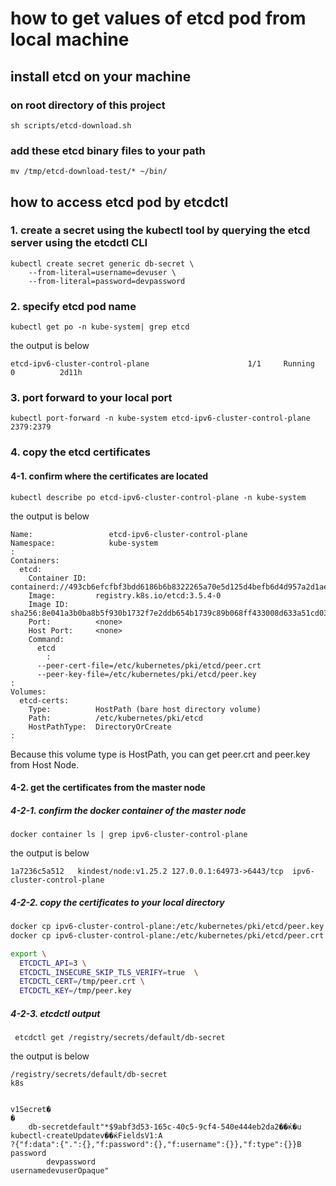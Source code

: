# how to get values of etcd pod from local machine

## install etcd on your machine


### on root directory of this project

```
sh scripts/etcd-download.sh
```
 
### add these etcd binary files to your path

```
mv /tmp/etcd-download-test/* ~/bin/
``` 

## how to access etcd pod by etcdctl

### 1. create a secret using the kubectl tool by querying the etcd server using the etcdctl CLI

```
kubectl create secret generic db-secret \
	--from-literal=username=devuser \
	--from-literal=password=devpassword
```

### 2. specify etcd pod name 

```
kubectl get po -n kube-system| grep etcd
```

the output is below

```
etcd-ipv6-cluster-control-plane                      1/1     Running   0          2d11h
```

### 3. port forward to your local port

```
kubectl port-forward -n kube-system etcd-ipv6-cluster-control-plane 2379:2379
```

### 4. copy the etcd certificates

#### 4-1. confirm where the certificates are located

```
kubectl describe po etcd-ipv6-cluster-control-plane -n kube-system
```

the output is below

```
Name:                 etcd-ipv6-cluster-control-plane
Namespace:            kube-system
:
Containers:
  etcd:
    Container ID:  containerd://493cb6efcfbf3bdd6186b6b8322265a70e5d125d4befb6d4d957a2d1ae7ebbf3
    Image:         registry.k8s.io/etcd:3.5.4-0
    Image ID:      sha256:8e041a3b0ba8b5f930b1732f7e2ddb654b1739c89b068ff433008d633a51cd03
    Port:          <none>
    Host Port:     <none>
    Command:
      etcd
		:
      --peer-cert-file=/etc/kubernetes/pki/etcd/peer.crt
      --peer-key-file=/etc/kubernetes/pki/etcd/peer.key
:
Volumes:
  etcd-certs:
    Type:          HostPath (bare host directory volume)
    Path:          /etc/kubernetes/pki/etcd
    HostPathType:  DirectoryOrCreate
:
```

Because this volume type is HostPath, you can get peer.crt and peer.key from Host Node.

#### 4-2. get the certificates from the master node

##### 4-2-1. confirm the docker container of the master node
```
docker container ls | grep ipv6-cluster-control-plane
```

the output is below

```
1a7236c5a512   kindest/node:v1.25.2 127.0.0.1:64973->6443/tcp  ipv6-cluster-control-plane
```

##### 4-2-2. copy the certificates to your local directory

```bash
docker cp ipv6-cluster-control-plane:/etc/kubernetes/pki/etcd/peer.key /tmp/peer.key
docker cp ipv6-cluster-control-plane:/etc/kubernetes/pki/etcd/peer.crt /tmp/peer.crt

export \
  ETCDCTL_API=3 \
  ETCDCTL_INSECURE_SKIP_TLS_VERIFY=true  \
  ETCDCTL_CERT=/tmp/peer.crt \
  ETCDCTL_KEY=/tmp/peer.key
```

##### 4-2-3. etcdctl output

```
 etcdctl get /registry/secrets/default/db-secret
```

the output is below

```
/registry/secrets/default/db-secret
k8s


v1Secret�
�
	db-secretdefault"*$9abf3d53-165c-40c5-9cf4-540e444eb2da2��ќ�u
kubectl-createUpdatev��ќFieldsV1:A
?{"f:data":{".":{},"f:password":{},"f:username":{}},"f:type":{}}B
password
        devpassword
usernamedevuserOpaque"
```